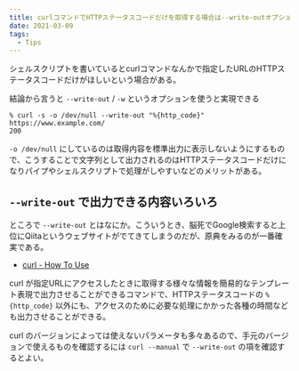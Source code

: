 ```yaml
---
title: curlコマンドでHTTPステータスコードだけを取得する場合は--write-outオプションを使うと良い
date: 2021-03-09
tags:
  - Tips
---
```


シェルスクリプトを書いているとcurlコマンドなんかで指定したURLのHTTPステータスコードだけがほしいという場合がある。

結論から言うと `--write-out` / `-w` というオプションを使うと実現できる

```shell
% curl -s -o /dev/null --write-out "%{http_code}" https://www.example.com/
200
```

`-o /dev/null` にしているのは取得内容を標準出力に表示しないようにするもので、こうすることで文字列として出力されるのはHTTPステータスコードだけになりパイプやシェルスクリプトで処理がしやすいなどのメリットがある。

## `--write-out` で出力できる内容いろいろ

ところで `--write-out` とはなにか。こういうとき、脳死でGoogle検索すると上位にQiitaというウェブサイトがでてきてしまうのだが、原典をみるのが一番確実である。

- [curl - How To Use](https://curl.se/docs/manpage.html#-w)

curl が指定URLにアクセスしたときに取得する様々な情報を簡易的なテンプレート表現で出力させることができるコマンドで、HTTPステータスコードの `%{http_code}` 以外にも、アクセスのために必要な処理にかかった各種の時間なども出力させることができる。

curl のバージョンによっては使えないパラメータも多々あるので、手元のバージョンで使えるものを確認するには `curl --manual` で `--write-out` の項を確認するとよい。
